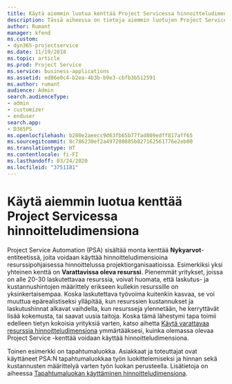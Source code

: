 ```yaml
---
title: Käytä aiemmin luotua kenttää Project Servicessa hinnoitteludimensiona
description: Tässä aiheessa on tietoja aiemmin luotujen Project Service -kenttien käyttämisestä hinnoitteludimensioina.
author: Rumant
manager: kfend
ms.custom:
- dyn365-projectservice
ms.date: 11/19/2018
ms.topic: article
ms.prod: Project Service
ms.service: business-applications
ms.assetid: ed86e0c4-b2ea-4b3b-b9e3-cbfb3b512591
ms.author: rumant
audience: Admin
search.audienceType:
- admin
- customizer
- enduser
search.app:
- D365PS
ms.openlocfilehash: b280e2aeecc9d63fb65b77fad809edff817aff65
ms.sourcegitcommit: 8c786230ef2a497280885b827162561776e2eb00
ms.translationtype: HT
ms.contentlocale: fi-FI
ms.lasthandoff: 03/24/2020
ms.locfileid: "3751181"
---
```

# <a name="use-an-existing-field-in-project-service-as-a-pricing-dimension"></a>Käytä aiemmin luotua kenttää Project Servicessa hinnoitteludimensiona

Project Service Automation (PSA) sisältää monta kenttää **Nykyarvot**-entiteetissä, joita voidaan käyttää hinnoitteludimensioina resurssipohjaisessa hinnoittelussa projektiorganisaatioissa. Esimerkiksi yksi yhteinen kenttä on **Varattavissa oleva resurssi**. Pienemmät yritykset, joissa on alle 20-30 laskutettavaa resurssia, voivat huomata, että laskutus- ja kustannushintojen määrittely erikseen kullekin resurssille on yksinkertaisempaa. Koska laskutettava työvoima kuitenkin kasvaa, se voi muuttua epärealistiseksi ylläpitää, kun resurssien kustannukset ja laskutushinnat alkavat vaihdella, kun resursseja ylennetään, he kerryttävät lisää kokemusta, tai saavat uusia taitoja. Koska tämä lähestymi tapa toimii edelleen tietyn kokoisia yrityksiä varten, katso aihetta [Käytä varattavaa resurssia hinnoitteludimensiona](bookable-resource-pricing-dimension.md) ymmärtääksesi, kuinka olemassa olevaa Project Service -kenttää voidaan käyttää hinnoitteludimensiona.

Toinen esimerkki on tapahtumaluokka. Asiakkaat ja toteuttajat ovat käyttäneet PSA:N tapahtumaluokkaa työn luokittelemiseksi ja hinnan sekä kustannusten määrittelyä varten työn luokan perusteella. Lisätietoja on aiheessa [Tapahtumaluokan käyttäminen hinnoitteludimensiona](transaction-category-pricing-dimension.md).
